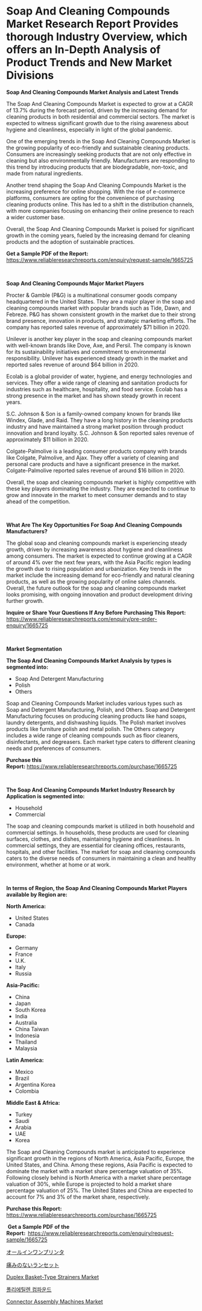 <p><h1>Soap And Cleaning Compounds Market Research Report Provides thorough Industry Overview, which offers an In-Depth Analysis of Product Trends and New Market Divisions</h1></p><p><strong>Soap And Cleaning Compounds Market Analysis and Latest Trends</strong></p>
<p><p>The Soap And Cleaning Compounds Market is expected to grow at a CAGR of 13.7% during the forecast period, driven by the increasing demand for cleaning products in both residential and commercial sectors. The market is expected to witness significant growth due to the rising awareness about hygiene and cleanliness, especially in light of the global pandemic.</p><p>One of the emerging trends in the Soap And Cleaning Compounds Market is the growing popularity of eco-friendly and sustainable cleaning products. Consumers are increasingly seeking products that are not only effective in cleaning but also environmentally friendly. Manufacturers are responding to this trend by introducing products that are biodegradable, non-toxic, and made from natural ingredients.</p><p>Another trend shaping the Soap And Cleaning Compounds Market is the increasing preference for online shopping. With the rise of e-commerce platforms, consumers are opting for the convenience of purchasing cleaning products online. This has led to a shift in the distribution channels, with more companies focusing on enhancing their online presence to reach a wider customer base.</p><p>Overall, the Soap And Cleaning Compounds Market is poised for significant growth in the coming years, fueled by the increasing demand for cleaning products and the adoption of sustainable practices.</p></p>
<p><strong>Get a Sample PDF of the Report:&nbsp;</strong> <a href="https://www.reliableresearchreports.com/enquiry/request-sample/1665725">https://www.reliableresearchreports.com/enquiry/request-sample/1665725</a></p>
<p>&nbsp;</p>
<p><strong>Soap And Cleaning Compounds Major Market Players</strong></p>
<p><p>Procter & Gamble (P&G) is a multinational consumer goods company headquartered in the United States. They are a major player in the soap and cleaning compounds market with popular brands such as Tide, Dawn, and Febreze. P&G has shown consistent growth in the market due to their strong brand presence, innovation in products, and strategic marketing efforts. The company has reported sales revenue of approximately $71 billion in 2020.</p><p>Unilever is another key player in the soap and cleaning compounds market with well-known brands like Dove, Axe, and Persil. The company is known for its sustainability initiatives and commitment to environmental responsibility. Unilever has experienced steady growth in the market and reported sales revenue of around $64 billion in 2020.</p><p>Ecolab is a global provider of water, hygiene, and energy technologies and services. They offer a wide range of cleaning and sanitation products for industries such as healthcare, hospitality, and food service. Ecolab has a strong presence in the market and has shown steady growth in recent years.</p><p>S.C. Johnson & Son is a family-owned company known for brands like Windex, Glade, and Raid. They have a long history in the cleaning products industry and have maintained a strong market position through product innovation and brand loyalty. S.C. Johnson & Son reported sales revenue of approximately $11 billion in 2020.</p><p>Colgate-Palmolive is a leading consumer products company with brands like Colgate, Palmolive, and Ajax. They offer a variety of cleaning and personal care products and have a significant presence in the market. Colgate-Palmolive reported sales revenue of around $16 billion in 2020. </p><p>Overall, the soap and cleaning compounds market is highly competitive with these key players dominating the industry. They are expected to continue to grow and innovate in the market to meet consumer demands and to stay ahead of the competition.</p></p>
<p>&nbsp;</p>
<p><strong>What Are The Key Opportunities For Soap And Cleaning Compounds Manufacturers?</strong></p>
<p><p>The global soap and cleaning compounds market is experiencing steady growth, driven by increasing awareness about hygiene and cleanliness among consumers. The market is expected to continue growing at a CAGR of around 4% over the next few years, with the Asia Pacific region leading the growth due to rising population and urbanization. Key trends in the market include the increasing demand for eco-friendly and natural cleaning products, as well as the growing popularity of online sales channels. Overall, the future outlook for the soap and cleaning compounds market looks promising, with ongoing innovation and product development driving further growth.</p></p>
<p><strong>Inquire or Share Your Questions If Any Before Purchasing This Report:</strong> <a href="https://www.reliableresearchreports.com/enquiry/pre-order-enquiry/1665725">https://www.reliableresearchreports.com/enquiry/pre-order-enquiry/1665725</a></p>
<p>&nbsp;</p>
<p><strong>Market Segmentation</strong></p>
<p><strong>The Soap And Cleaning Compounds Market Analysis by types is segmented into:</strong></p>
<p><ul><li>Soap And Detergent Manufacturing</li><li>Polish</li><li>Others</li></ul></p>
<p><p>Soap and Cleaning Compounds Market includes various types such as Soap and Detergent Manufacturing, Polish, and Others. Soap and Detergent Manufacturing focuses on producing cleaning products like hand soaps, laundry detergents, and dishwashing liquids. The Polish market involves products like furniture polish and metal polish. The Others category includes a wide range of cleaning compounds such as floor cleaners, disinfectants, and degreasers. Each market type caters to different cleaning needs and preferences of consumers.</p></p>
<p><strong>Purchase this Report:&nbsp;</strong><a href="https://www.reliableresearchreports.com/purchase/1665725">https://www.reliableresearchreports.com/purchase/1665725</a></p>
<p>&nbsp;</p>
<p><strong>The Soap And Cleaning Compounds Market Industry Research by Application is segmented into:</strong></p>
<p><ul><li>Household</li><li>Commercial</li></ul></p>
<p><p>The soap and cleaning compounds market is utilized in both household and commercial settings. In households, these products are used for cleaning surfaces, clothes, and dishes, maintaining hygiene and cleanliness. In commercial settings, they are essential for cleaning offices, restaurants, hospitals, and other facilities. The market for soap and cleaning compounds caters to the diverse needs of consumers in maintaining a clean and healthy environment, whether at home or at work.</p></p>
<p>&nbsp;</p>
<p><strong>In terms of Region, the Soap And Cleaning Compounds Market Players available by Region are:</strong></p>
<p>
    <p> <strong> North America: </strong>
        <ul>
            <li>United States</li>
            <li>Canada</li>
        </ul>
        </p> 
    <p> <strong> Europe: </strong>
        <ul>
            <li>Germany</li>
            <li>France</li>
            <li>U.K.</li>
            <li>Italy</li>
            <li>Russia</li>
        </ul>
        </p> 
    <p> <strong> Asia-Pacific: </strong>
        <ul>
            <li>China</li>
            <li>Japan</li>
            <li>South Korea</li>
            <li>India</li>
            <li>Australia</li>
            <li>China Taiwan</li>
            <li>Indonesia</li>
            <li>Thailand</li>
            <li>Malaysia</li>
        </ul>
        </p> 
    <p> <strong> Latin America: </strong>
        <ul>
            <li>Mexico</li>
            <li>Brazil</li>
            <li>Argentina Korea</li>
            <li>Colombia</li>
        </ul>
        </p> 
    <p> <strong> Middle East & Africa: </strong>
        <ul>
            <li>Turkey</li>
            <li>Saudi</li>
            <li>Arabia</li>
            <li>UAE</li>
            <li>Korea</li>
        </ul>
    </p>
    </p>
<p><p>The Soap and Cleaning Compounds market is anticipated to experience significant growth in the regions of North America, Asia Pacific, Europe, the United States, and China. Among these regions, Asia Pacific is expected to dominate the market with a market share percentage valuation of 35%. Following closely behind is North America with a market share percentage valuation of 30%, while Europe is projected to hold a market share percentage valuation of 25%. The United States and China are expected to account for 7% and 3% of the market share, respectively.</p></p>
<p><strong>Purchase this Report: </strong><a href="https://www.reliableresearchreports.com/purchase/1665725">https://www.reliableresearchreports.com/purchase/1665725</a></p>
<p>&nbsp;<strong>Get a Sample PDF of the Report:&nbsp;&nbsp;</strong><a href="https://www.reliableresearchreports.com/enquiry/request-sample/1665725">https://www.reliableresearchreports.com/enquiry/request-sample/1665725</a></p>
<p><strong></strong></p>
<p><p><a href="https://medium.com/@alicequigley2023/%E3%81%99%E3%81%B9%E3%81%A6%E3%81%AE%E3%82%A4%E3%83%B3%E3%83%AF%E3%83%B3%E3%83%97%E3%83%AA%E3%83%B3%E3%82%BF%E5%B8%82%E5%A0%B4%E3%82%A4%E3%83%B3%E3%82%B5%E3%82%A4%E3%83%88-%E5%B8%82%E5%A0%B4%E3%81%AE%E3%83%88%E3%83%AC%E3%83%B3%E3%83%89-%E6%88%90%E9%95%B7-2024%E5%B9%B4%E3%81%8B%E3%82%892031%E5%B9%B4%E3%81%BE%E3%81%A7%E3%81%AE%E4%BA%88%E6%B8%AC-68b5bec8806e">オールインワンプリンタ</a></p><p><a href="https://medium.com/@susanjprice2023/%E7%97%9B%E3%81%BF%E3%81%AE%E3%81%AA%E3%81%84%E3%83%A9%E3%83%B3%E3%82%BB%E3%83%83%E3%83%88%E5%B8%82%E5%A0%B4-%E7%A8%AE%E9%A1%9E-%E7%94%A8%E9%80%94-%E5%9C%B0%E7%90%86%E3%81%AB%E3%82%88%E3%82%8B%E5%8C%85%E6%8B%AC%E7%9A%84%E8%A9%95%E4%BE%A1-de46f44689a9">痛みのないランセット</a></p><p><a href="https://issuu.com/reportprime-2/docs/duplex-basket-type-strainers-market-size-2030.pptx">Duplex Basket-Type Strainers Market</a></p><p><a href="https://medium.com/@simeonbode1/pe-%ED%99%94%ED%95%A9%EB%AC%BC-%EC%8B%9C%EC%9E%A5-%EA%B7%9C%EB%AA%A8-%EC%8B%9C%EC%9E%A5-%EC%A0%84%EB%A7%9D-%EB%B0%8F-%EC%8B%9C%EC%9E%A5-%EC%98%88%EC%B8%A1-2024%EB%85%84-2031%EB%85%84-9f3cf76dce4e">폴리에틸렌 컴파운드</a></p><p><a href="https://issuu.com/reportprime-2/docs/connector-assembly-machines-market-size-2030.pptx">Connector Assembly Machines Market</a></p></p>